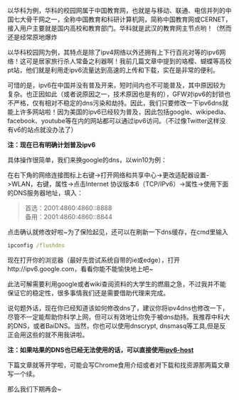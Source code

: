 以华科为例，华科的校园网属于中国教育网，也就是与移动、联通、电信并列的中国七大骨干网之一，全称中国教育和科研计算机网，简称中国教育网或CERNET，接入用户主要就是国内高校和教育部门。华科就是武汉的教育网主节点哟！（然而还是经常原地爆炸

以华科校园网为例，其特点是除了ipv4网络以外还拥有上下行百兆对等的ipv6网络！这可是居家旅行杀人常备之利器啊！我前几篇文章中提到的珞樱、蝴蝶等高校pt站，他们就是利用走ipv6流量达到高速的上传和下载，实在是非常的便利。

可惜的是，ipv6在中国并没有普及开来，短时间内也不可能普及，其中原因较为复杂。也正因如此（或者说原因之一，技术原因也是有的），GFW对ipv6的封锁也不严格，仅有相对不稳定的dns污染和劫持。因此，我们只要修改一下ipv6dns就能上许多网站啦！因为美国的ipv6已经较为普及，因此包括google、wikipedia、facebook、youtube等在内的网站都可以通过ipv6访问。（不过像Twitter这样没有v6的站点就没办法了）

__注：现在已有明确计划普及ipv6__

具体操作很简单，我们来换google的dns，以win10为例：

在右下角的网络连接图标上右键->打开网络和共享中心->更改适配器设置->WLAN，右键，属性->点击Internet 协议版本6（TCP/IPv6）->属性->使用下面的DNS服务器地址，填入：

>首选：2001:4860:4860::8888  
备用：2001:4860:4860::8844

点击确认就修改好啦~为了保险起见，还可以在刷新一下dns缓存，在cmd里输入

```cmd
ipconfig /flushdns
```

现在打开你的浏览器（最好先尝试系统自带的ie或edge），打开http://ipv6.google.com，看看你能不能愉快地上吧~

此法可解需要利用google或者wiki查阅资料的大学生的燃眉之急，不过我并不能保证它的稳定性，很多事情我们还是需要借助代理来完成。

说句题外话，现在你已经知道该如何修改dns了，建议你将ipv4dns也修改一下，尽管不一定能帮助你科学上网，但可以有效地让你免于被dns劫持。我推荐中科大的DNS，或者BaiDNS。当然，你也可以使用dnscrypt, dnsmasq等工具,但是反正会用这些的就不用我讲啦。

__注：如果咕果的DNS也已经无法使用的话，可以直接使用[ipv6-host](https://github.com/lennylxx/ipv6-hosts)__

下篇文章就等开学啦，可能会写Chrome食用介绍或者对下载和找资源那两篇文章写一个续。

那么我们下期再会~